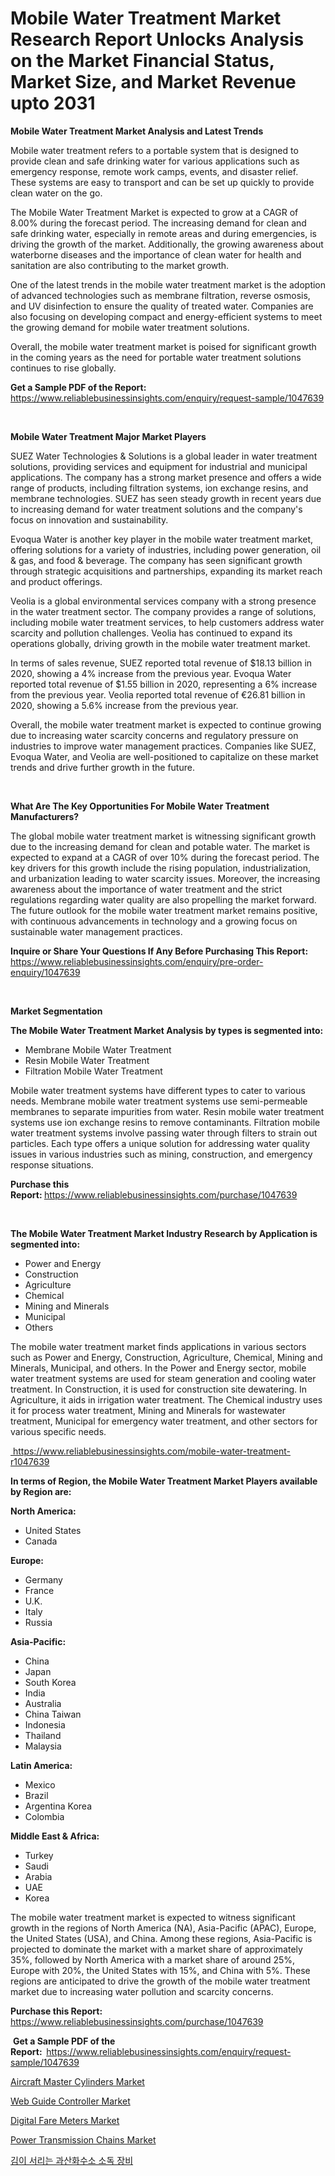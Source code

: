 <p><h1>Mobile Water Treatment Market Research Report Unlocks Analysis on the Market Financial Status, Market Size, and Market Revenue upto 2031</h1></p><p><strong>Mobile Water Treatment Market Analysis and Latest Trends</strong></p>
<p><p>Mobile water treatment refers to a portable system that is designed to provide clean and safe drinking water for various applications such as emergency response, remote work camps, events, and disaster relief. These systems are easy to transport and can be set up quickly to provide clean water on the go.</p><p>The Mobile Water Treatment Market is expected to grow at a CAGR of 8.00% during the forecast period. The increasing demand for clean and safe drinking water, especially in remote areas and during emergencies, is driving the growth of the market. Additionally, the growing awareness about waterborne diseases and the importance of clean water for health and sanitation are also contributing to the market growth.</p><p>One of the latest trends in the mobile water treatment market is the adoption of advanced technologies such as membrane filtration, reverse osmosis, and UV disinfection to ensure the quality of treated water. Companies are also focusing on developing compact and energy-efficient systems to meet the growing demand for mobile water treatment solutions.</p><p>Overall, the mobile water treatment market is poised for significant growth in the coming years as the need for portable water treatment solutions continues to rise globally.</p></p>
<p><strong>Get a Sample PDF of the Report:&nbsp;</strong> <a href="https://www.reliablebusinessinsights.com/enquiry/request-sample/1047639">https://www.reliablebusinessinsights.com/enquiry/request-sample/1047639</a></p>
<p>&nbsp;</p>
<p><strong>Mobile Water Treatment Major Market Players</strong></p>
<p><p>SUEZ Water Technologies & Solutions is a global leader in water treatment solutions, providing services and equipment for industrial and municipal applications. The company has a strong market presence and offers a wide range of products, including filtration systems, ion exchange resins, and membrane technologies. SUEZ has seen steady growth in recent years due to increasing demand for water treatment solutions and the company's focus on innovation and sustainability.</p><p>Evoqua Water is another key player in the mobile water treatment market, offering solutions for a variety of industries, including power generation, oil & gas, and food & beverage. The company has seen significant growth through strategic acquisitions and partnerships, expanding its market reach and product offerings.</p><p>Veolia is a global environmental services company with a strong presence in the water treatment sector. The company provides a range of solutions, including mobile water treatment services, to help customers address water scarcity and pollution challenges. Veolia has continued to expand its operations globally, driving growth in the mobile water treatment market.</p><p>In terms of sales revenue, SUEZ reported total revenue of $18.13 billion in 2020, showing a 4% increase from the previous year. Evoqua Water reported total revenue of $1.55 billion in 2020, representing a 6% increase from the previous year. Veolia reported total revenue of €26.81 billion in 2020, showing a 5.6% increase from the previous year.</p><p>Overall, the mobile water treatment market is expected to continue growing due to increasing water scarcity concerns and regulatory pressure on industries to improve water management practices. Companies like SUEZ, Evoqua Water, and Veolia are well-positioned to capitalize on these market trends and drive further growth in the future.</p></p>
<p>&nbsp;</p>
<p><strong>What Are The Key Opportunities For Mobile Water Treatment Manufacturers?</strong></p>
<p><p>The global mobile water treatment market is witnessing significant growth due to the increasing demand for clean and potable water. The market is expected to expand at a CAGR of over 10% during the forecast period. The key drivers for this growth include the rising population, industrialization, and urbanization leading to water scarcity issues. Moreover, the increasing awareness about the importance of water treatment and the strict regulations regarding water quality are also propelling the market forward. The future outlook for the mobile water treatment market remains positive, with continuous advancements in technology and a growing focus on sustainable water management practices.</p></p>
<p><strong>Inquire or Share Your Questions If Any Before Purchasing This Report:</strong> <a href="https://www.reliablebusinessinsights.com/enquiry/pre-order-enquiry/1047639">https://www.reliablebusinessinsights.com/enquiry/pre-order-enquiry/1047639</a></p>
<p>&nbsp;</p>
<p><strong>Market Segmentation</strong></p>
<p><strong>The Mobile Water Treatment Market Analysis by types is segmented into:</strong></p>
<p><ul><li>Membrane Mobile Water Treatment</li><li>Resin Mobile Water Treatment</li><li>Filtration Mobile Water Treatment</li></ul></p>
<p><p>Mobile water treatment systems have different types to cater to various needs. Membrane mobile water treatment systems use semi-permeable membranes to separate impurities from water. Resin mobile water treatment systems use ion exchange resins to remove contaminants. Filtration mobile water treatment systems involve passing water through filters to strain out particles. Each type offers a unique solution for addressing water quality issues in various industries such as mining, construction, and emergency response situations.</p></p>
<p><strong>Purchase this Report:&nbsp;</strong><a href="https://www.reliablebusinessinsights.com/purchase/1047639">https://www.reliablebusinessinsights.com/purchase/1047639</a></p>
<p>&nbsp;</p>
<p><strong>The Mobile Water Treatment Market Industry Research by Application is segmented into:</strong></p>
<p><ul><li>Power and Energy</li><li>Construction</li><li>Agriculture</li><li>Chemical</li><li>Mining and Minerals</li><li>Municipal</li><li>Others</li></ul></p>
<p><p>The mobile water treatment market finds applications in various sectors such as Power and Energy, Construction, Agriculture, Chemical, Mining and Minerals, Municipal, and others. In the Power and Energy sector, mobile water treatment systems are used for steam generation and cooling water treatment. In Construction, it is used for construction site dewatering. In Agriculture, it aids in irrigation water treatment. The Chemical industry uses it for process water treatment, Mining and Minerals for wastewater treatment, Municipal for emergency water treatment, and other sectors for various specific needs.</p></p>
<p><a href="https://www.reliablebusinessinsights.com/mobile-water-treatment-r1047639">&nbsp;https://www.reliablebusinessinsights.com/mobile-water-treatment-r1047639</a></p>
<p><strong>In terms of Region, the Mobile Water Treatment Market Players available by Region are:</strong></p>
<p>
    <p> <strong> North America: </strong>
        <ul>
            <li>United States</li>
            <li>Canada</li>
        </ul>
        </p> 
    <p> <strong> Europe: </strong>
        <ul>
            <li>Germany</li>
            <li>France</li>
            <li>U.K.</li>
            <li>Italy</li>
            <li>Russia</li>
        </ul>
        </p> 
    <p> <strong> Asia-Pacific: </strong>
        <ul>
            <li>China</li>
            <li>Japan</li>
            <li>South Korea</li>
            <li>India</li>
            <li>Australia</li>
            <li>China Taiwan</li>
            <li>Indonesia</li>
            <li>Thailand</li>
            <li>Malaysia</li>
        </ul>
        </p> 
    <p> <strong> Latin America: </strong>
        <ul>
            <li>Mexico</li>
            <li>Brazil</li>
            <li>Argentina Korea</li>
            <li>Colombia</li>
        </ul>
        </p> 
    <p> <strong> Middle East & Africa: </strong>
        <ul>
            <li>Turkey</li>
            <li>Saudi</li>
            <li>Arabia</li>
            <li>UAE</li>
            <li>Korea</li>
        </ul>
    </p>
    </p>
<p><p>The mobile water treatment market is expected to witness significant growth in the regions of North America (NA), Asia-Pacific (APAC), Europe, the United States (USA), and China. Among these regions, Asia-Pacific is projected to dominate the market with a market share of approximately 35%, followed by North America with a market share of around 25%, Europe with 20%, the United States with 15%, and China with 5%. These regions are anticipated to drive the growth of the mobile water treatment market due to increasing water pollution and scarcity concerns.</p></p>
<p><strong>Purchase this Report: </strong><a href="https://www.reliablebusinessinsights.com/purchase/1047639">https://www.reliablebusinessinsights.com/purchase/1047639</a></p>
<p>&nbsp;<strong>Get a Sample PDF of the Report:&nbsp;&nbsp;</strong><a href="https://www.reliablebusinessinsights.com/enquiry/request-sample/1047639">https://www.reliablebusinessinsights.com/enquiry/request-sample/1047639</a></p>
<p><strong></strong></p>
<p><p><a href="https://medium.com/@philipnewman983/global-aircraft-master-cylinders-market-share-and-growth-opportunities-and-market-size-growing-with-05c9a8f1a6a6">Aircraft Master Cylinders Market</a></p><p><a href="https://medium.com/@shirleygreene26/web-guide-controller-market-research-report-includes-analysis-on-market-size-share-and-growth-rate-4c9f012e5bf4">Web Guide Controller Market</a></p><p><a href="https://www.linkedin.com/pulse/digital-fare-meters-market-global-regional-analysis-2024-6zx1c?trackingId=EIaWfnTJSkeGAkmB6EHJ2A%3D%3D">Digital Fare Meters Market</a></p><p><a href="https://medium.com/@emilyarnold76/global-power-transmission-chains-market-opportunities-and-forecast-for-period-from-2024-to-2031-98c47f2ae363">Power Transmission Chains Market</a></p><p><a href="https://github.com/gambitz1998/Market-Research-Report-List-2/blob/main/919869885301.md">김이 서리는 과산화수소 소독 장비</a></p></p>
